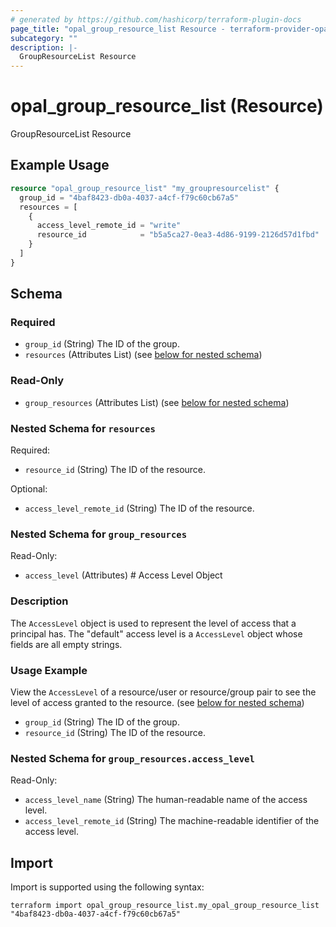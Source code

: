 ```yaml
---
# generated by https://github.com/hashicorp/terraform-plugin-docs
page_title: "opal_group_resource_list Resource - terraform-provider-opal"
subcategory: ""
description: |-
  GroupResourceList Resource
---
```


# opal_group_resource_list (Resource)

GroupResourceList Resource

## Example Usage

```terraform
resource "opal_group_resource_list" "my_groupresourcelist" {
  group_id = "4baf8423-db0a-4037-a4cf-f79c60cb67a5"
  resources = [
    {
      access_level_remote_id = "write"
      resource_id            = "b5a5ca27-0ea3-4d86-9199-2126d57d1fbd"
    }
  ]
}
```

<!-- schema generated by tfplugindocs -->
## Schema

### Required

- `group_id` (String) The ID of the group.
- `resources` (Attributes List) (see [below for nested schema](#nestedatt--resources))

### Read-Only

- `group_resources` (Attributes List) (see [below for nested schema](#nestedatt--group_resources))

<a id="nestedatt--resources"></a>
### Nested Schema for `resources`

Required:

- `resource_id` (String) The ID of the resource.

Optional:

- `access_level_remote_id` (String) The ID of the resource.


<a id="nestedatt--group_resources"></a>
### Nested Schema for `group_resources`

Read-Only:

- `access_level` (Attributes) # Access Level Object
### Description
The `AccessLevel` object is used to represent the level of access that a principal has. The "default" access
level is a `AccessLevel` object whose fields are all empty strings.

### Usage Example
View the `AccessLevel` of a resource/user or resource/group pair to see the level of access granted to the resource. (see [below for nested schema](#nestedatt--group_resources--access_level))
- `group_id` (String) The ID of the group.
- `resource_id` (String) The ID of the resource.

<a id="nestedatt--group_resources--access_level"></a>
### Nested Schema for `group_resources.access_level`

Read-Only:

- `access_level_name` (String) The human-readable name of the access level.
- `access_level_remote_id` (String) The machine-readable identifier of the access level.

## Import

Import is supported using the following syntax:

```shell
terraform import opal_group_resource_list.my_opal_group_resource_list "4baf8423-db0a-4037-a4cf-f79c60cb67a5"
```
